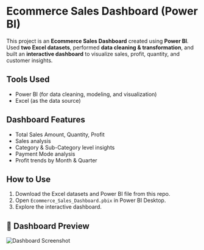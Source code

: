 # Ecommerce Sales Dashboard (Power BI)

This project is an **Ecommerce Sales Dashboard** created using **Power BI**.  
 Used **two Excel datasets**, performed **data cleaning & transformation**, and built an **interactive dashboard** to visualize sales, profit, quantity, and customer insights.

## Tools Used
- Power BI (for data cleaning, modeling, and visualization)  
- Excel (as the data source)

## Dashboard Features
- Total Sales Amount, Quantity, Profit  
- Sales analysis   
- Category & Sub-Category level insights  
- Payment Mode analysis  
- Profit trends by Month & Quarter  
  

## How to Use
1. Download the Excel datasets and Power BI file from this repo.  
2. Open `Ecommerce_Sales_Dashboard.pbix` in Power BI Desktop.  
3. Explore the interactive dashboard.  

## 📸 Dashboard Preview
![Dashboard Screenshot](<img width="1371" height="747" alt="Screenshot 2025-08-19 130617" src="https://github.com/user-attachments/assets/e67138ce-1eca-419e-9940-24a876f44bcc" />
)


